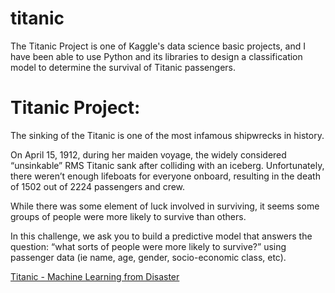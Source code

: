 # titanic
The Titanic Project is one of Kaggle's data science basic projects, and I have been able to use Python and its libraries to design a classification model to determine the survival of Titanic passengers.

# Titanic Project:
The sinking of the Titanic is one of the most infamous shipwrecks in history.

On April 15, 1912, during her maiden voyage, the widely considered “unsinkable” RMS Titanic sank after colliding with an iceberg. Unfortunately, there weren’t enough lifeboats for everyone onboard, resulting in the death of 1502 out of 2224 passengers and crew.

While there was some element of luck involved in surviving, it seems some groups of people were more likely to survive than others.

In this challenge, we ask you to build a predictive model that answers the question: “what sorts of people were more likely to survive?” using passenger data (ie name, age, gender, socio-economic class, etc). 

[Titanic - Machine Learning from Disaster](https://www.kaggle.com/competitions/titanic)
